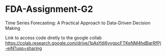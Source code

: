 # FDA-Assignment-G2
Time Series Forecasting: A Practical Approach to Data-Driven Decision Making


Link to access code diretly to the google collab
https://colab.research.google.com/drive/1pAsYdj6yygocFTKeNM4hdBarRfPj-ejN?usp=sharing
